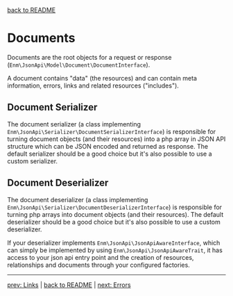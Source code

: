 [back to README](../README.md)
# Documents
Documents are the root objects for a request or response (`Enm\JsonApi\Model\Document\DocumentInterface`).

A document contains "data" (the resources) and can contain meta information, errors, links and related resources ("includes").

## Document Serializer
The document serializer (a class implementing `Enm\JsonApi\Serializer\DocumentSerializerInterface`) is responsible for turning
document objects (and their resources) into a php array in JSON API structure which can be JSON encoded and returned as response. 
The default serializer should be a good choice but it's also possible to use a custom serializer.

## Document Deserializer
The document deserializer (a class implementing `Enm\JsonApi\Serializer\DocumentDeserializerInterface`) is responsible 
for turning php arrays into document objects (and their resources).
The default deserializer should be a good choice but it's also possible to use a custom deserializer.

If your deserializer implements `Enm\JsonApi\JsonApiAwareInterface`, which can simply be implemented by using `Enm\JsonApi\JsonApiAwareTrait`,
it has access to your json api entry point and the creation of resources, relationships and documents through your configured factories.

*****

[prev: Links](../docs/04-links.md) | [back to README](../README.md) | [next: Errors](../docs/06-errors.md)
